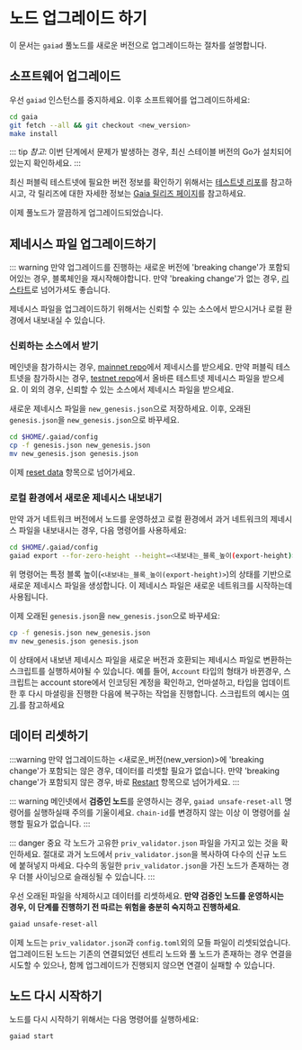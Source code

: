 # 노드 업그레이드 하기

이 문서는 `gaiad` 풀노드를 새로운 버전으로 업그레이드하는 절차를 설명합니다.

## 소프트웨어 업그레이드

우선 `gaiad` 인스턴스를 중지하세요. 이후 소프트웨어를 업그레이드하세요:

```bash
cd gaia
git fetch --all && git checkout <new_version>
make install
```

::: tip
_참고_: 이번 단계에서 문제가 발생하는 경우, 최신 스테이블 버전의 Go가 설치되어있는지 확인하세요.
:::

최신 퍼블릭 테스트넷에 필요한 버전 정보를 확인하기 위해서는 [테스트넷 리포](https://github.com/cosmos/testnets)를 참고하시고, 각 릴리즈에 대한 자세한 정보는 [Gaia 릴리즈 페이지](https://github.com/JaTochNietDan/gaia/releases)를 참고하세요.

이제 풀노드가 깔끔하게 업그레이드되었습니다.

## 제네시스 파일 업그레이드하기

::: warning
만약 업그레이드를 진행하는 새로운 버전에 'breaking change'가 포함되어있는 경우, 블록체인을 재시작해야합니다. 만약 'breaking change'가 없는 경우, [리스타트](#restart)로 넘어가셔도 좋습니다.

제네시스 파일을 업그레이드하기 위해서는 신뢰할 수 있는 소스에서 받으시거나 로컬 환경에서 내보내실 수 있습니다.

### 신뢰하는 소스에서 받기

메인넷을 참가하시는 경우, [mainnet repo](https://github.com/cosmos/launch)에서 제네시스를 받으세요. 만약 퍼블릭 테스트넷을 참가하시는 경우, [testnet repo](https://github.com/cosmos/testnets)에서 올바른 테스트넷 제네시스 파일을 받으세요. 이 외의 경우, 신뢰할 수 있는 소스에서 제네시스 파일을 받으세요.

새로운 제네시스 파일을 `new_genesis.json`으로 저장하세요. 이후, 오래된 `genesis.json`을 `new_genesis.json`으로 바꾸세요.

```bash
cd $HOME/.gaiad/config
cp -f genesis.json new_genesis.json
mv new_genesis.json genesis.json
```

이제 [reset data](#reset-data) 항목으로 넘어가세요.

### 로컬 환경에서 새로운 제네시스 내보내기

만약 과거 네트워크 버전에서 노드를 운영하셨고 로컬 환경에서 과거 네트워크의 제네시스 파일을 내보내시는 경우, 다음 명령어를 사용하세요:

```bash
cd $HOME/.gaiad/config
gaiad export --for-zero-height --height=<내보내는_블록_높이(export-height)> > new_genesis.json
```

위 명령어는 특정 블록 높이(`<내보내는_블록_높이(export-height)>`)의 상태를 기반으로 새로운 제네시스 파일을 생성합니다. 이 제네시스 파일은 새로운 네트워크를 시작하는데 사용됩니다.

이제 오래된 `genesis.json`을 `new_genesis.json`으로 바꾸세요:

```bash
cp -f genesis.json new_genesis.json
mv new_genesis.json genesis.json
```

이 상태에서 내보낸 제네시스 파일을 새로운 버전과 호환되는 제네시스 파일로 변환하는 스크립트를 실행하셔야될 수 있습니다. 예를 들어, `Account` 타입의 형태가 바뀐경우, 스크립트는 account store에서 인코딩된 계정을 확인하고, 언마셜하고, 타입을 업데이트한 후 다시 마셜링을 진행한 다음에 복구하는 작업을 진행합니다. 스크립트의 예시는 [여기](https://github.com/JaTochNietDan/cosmos-sdk/blob/master/contrib/export/v0.33.x-to-v0.34.0.py).를 참고하세요

## 데이터 리셋하기

:::warning
만약 업그레이드하는 <새로운\_버전(new_version)>에 'breaking change'가 포함되는 않은 경우, 데이터를 리셋할 필요가 없습니다. 만약 'breaking change'가 포함되지 않은 경우, 바로 [Restart](#restart) 항목으로 넘어가세요.
:::

::: warning
메인넷에서 **검증인 노드**를 운영하시는 경우, `gaiad unsafe-reset-all` 명령어를 실행하실때 주의를 기울이세요. `chain-id`를 변경하지 않는 이상 이 명령어를 실행할 필요가 없습니다.
:::

::: danger 중요
각 노드가 고유한 `priv_validator.json` 파일을 가지고 있는 것을 확인하세요. 절대로 과거 노드에서 `priv_validator.json`을 복사하여 다수의 신규 노드에 붙혀넣지 마세요. 다수의 동일한 `priv_validator.json`을 가진 노드가 존재하는 경우 더블 사이닝으로 슬래싱될 수 있습니다.
:::

우선 오래된 파일을 삭제하시고 데이터를 리셋하세요.
**만약 검증인 노드를 운영하시는 경우, 이 단계를 진행하기 전 따르는 위험을 충분히 숙지하고 진행하세요**.

```bash
gaiad unsafe-reset-all
```

이제 노드는 `priv_validator.json`과 `config.toml`외의 모들 파일이 리셋되었습니다. 업그레이드된 노드는 기존의 연결되었던 센트리 노드와 풀 노드가 존재하는 경우 연결을 시도할 수 있으나, 함께 업그레이드가 진행되지 않으면 연결이 실패할 수 있습니다.

## 노드 다시 시작하기

노드를 다시 시작하기 위해서는 다음 명령어를 실행하세요:

```bash
gaiad start
```
